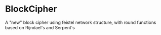# BlockCipher
 A "new" block cipher using feistel network structure, with round functions based on Rijndael's and Serpent's
 
